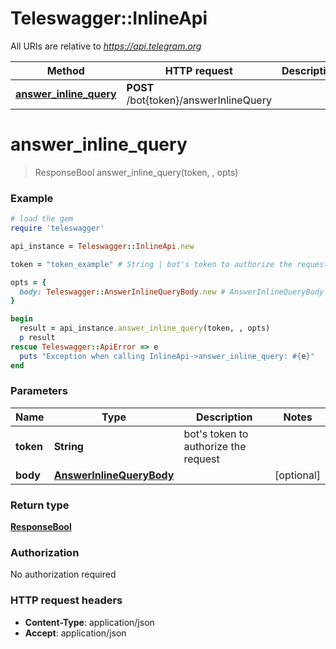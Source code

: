 # Teleswagger::InlineApi

All URIs are relative to *https://api.telegram.org*

Method | HTTP request | Description
------------- | ------------- | -------------
[**answer_inline_query**](InlineApi.md#answer_inline_query) | **POST** /bot{token}/answerInlineQuery | 


# **answer_inline_query**
> ResponseBool answer_inline_query(token, , opts)





### Example
```ruby
# load the gem
require 'teleswagger'

api_instance = Teleswagger::InlineApi.new

token = "token_example" # String | bot's token to authorize the request

opts = { 
  body: Teleswagger::AnswerInlineQueryBody.new # AnswerInlineQueryBody | 
}

begin
  result = api_instance.answer_inline_query(token, , opts)
  p result
rescue Teleswagger::ApiError => e
  puts "Exception when calling InlineApi->answer_inline_query: #{e}"
end
```

### Parameters

Name | Type | Description  | Notes
------------- | ------------- | ------------- | -------------
 **token** | **String**| bot&#39;s token to authorize the request | 
 **body** | [**AnswerInlineQueryBody**](AnswerInlineQueryBody.md)|  | [optional] 

### Return type

[**ResponseBool**](ResponseBool.md)

### Authorization

No authorization required

### HTTP request headers

 - **Content-Type**: application/json
 - **Accept**: application/json



